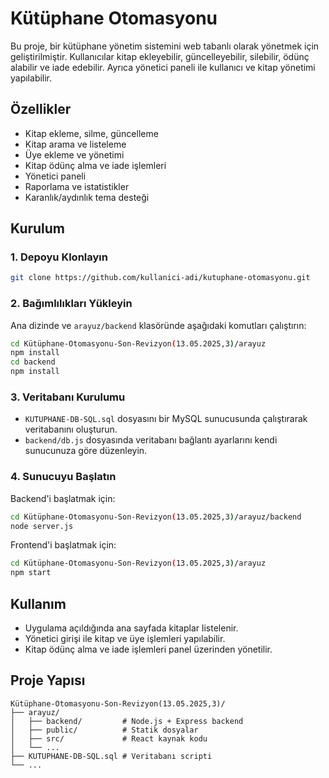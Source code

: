 # Kütüphane Otomasyonu

Bu proje, bir kütüphane yönetim sistemini web tabanlı olarak yönetmek için geliştirilmiştir. Kullanıcılar kitap ekleyebilir, güncelleyebilir, silebilir, ödünç alabilir ve iade edebilir. Ayrıca yönetici paneli ile kullanıcı ve kitap yönetimi yapılabilir.

## Özellikler
- Kitap ekleme, silme, güncelleme
- Kitap arama ve listeleme
- Üye ekleme ve yönetimi
- Kitap ödünç alma ve iade işlemleri
- Yönetici paneli
- Raporlama ve istatistikler
- Karanlık/aydınlık tema desteği

## Kurulum

### 1. Depoyu Klonlayın
```bash
git clone https://github.com/kullanici-adi/kutuphane-otomasyonu.git
```

### 2. Bağımlılıkları Yükleyin
Ana dizinde ve `arayuz/backend` klasöründe aşağıdaki komutları çalıştırın:
```bash
cd Kütüphane-Otomasyonu-Son-Revizyon(13.05.2025,3)/arayuz
npm install
cd backend
npm install
```

### 3. Veritabanı Kurulumu
- `KUTUPHANE-DB-SQL.sql` dosyasını bir MySQL sunucusunda çalıştırarak veritabanını oluşturun.
- `backend/db.js` dosyasında veritabanı bağlantı ayarlarını kendi sunucunuza göre düzenleyin.

### 4. Sunucuyu Başlatın
Backend'i başlatmak için:
```bash
cd Kütüphane-Otomasyonu-Son-Revizyon(13.05.2025,3)/arayuz/backend
node server.js
```
Frontend'i başlatmak için:
```bash
cd Kütüphane-Otomasyonu-Son-Revizyon(13.05.2025,3)/arayuz
npm start
```

## Kullanım
- Uygulama açıldığında ana sayfada kitaplar listelenir.
- Yönetici girişi ile kitap ve üye işlemleri yapılabilir.
- Kitap ödünç alma ve iade işlemleri panel üzerinden yönetilir.

## Proje Yapısı
```
Kütüphane-Otomasyonu-Son-Revizyon(13.05.2025,3)/
├── arayuz/
│   ├── backend/         # Node.js + Express backend
│   ├── public/          # Statik dosyalar
│   ├── src/             # React kaynak kodu
│   └── ...
├── KUTUPHANE-DB-SQL.sql # Veritabanı scripti
└── ...
```

